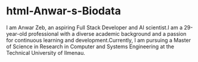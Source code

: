 # html-Anwar-s-Biodata
I am Anwar Zeb, an aspiring Full Stack Developer and AI scientist.I am a 29-year-old professional with a diverse academic background and a passion for continuous learning and development.Currently, I am pursuing a Master of Science in Research in Computer and Systems Engineering at the Technical University of Ilmenau.
